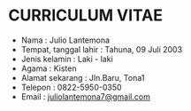 # CURRICULUM VITAE
- Nama                    : Julio Lantemona
- Tempat, tanggal lahir   : Tahuna, 09 Juli 2003
- Jenis kelamin           : Laki - laki
- Agama                   : Kisten
- Alamat sekarang         : Jln.Baru, Tona1  
- Telepon                 : 0822-5950-0350
- Email                   : juliolantemona7@gmail.com

<!--
**juliolantemona/juliolantemona** is a ✨ _special_ ✨ repository because its `README.md` (this file) appears on your GitHub profile.

Here are some ideas to get you started:

- 🔭 I’m currently working on ...
- 🌱 I’m currently learning ...
- 👯 I’m looking to collaborate on ...
- 🤔 I’m looking for help with ...
- 💬 Ask me about ...
- 📫 How to reach me: ...
- 😄 Pronouns: ...
- ⚡ Fun fact: ...
-->
